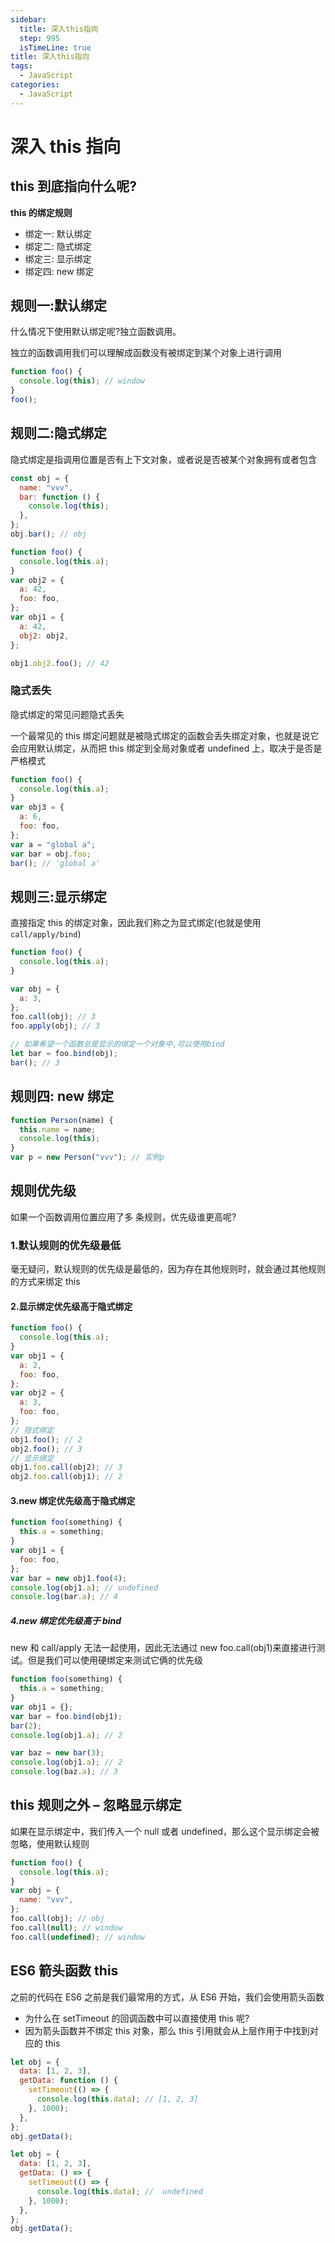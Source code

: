 ```yaml
---
sidebar:
  title: 深入this指向
  step: 995
  isTimeLine: true
title: 深入this指向
tags:
  - JavaScript
categories:
  - JavaScript
---
```


# 深入 this 指向

## **this 到底指向什么呢?**

**this 的绑定规则**

- 绑定一: 默认绑定
- 绑定二: 隐式绑定
- 绑定三: 显示绑定
- 绑定四: new 绑定

## **规则一:默认绑定**

什么情况下使用默认绑定呢?独立函数调用。

独立的函数调用我们可以理解成函数没有被绑定到某个对象上进行调用

```js
function foo() {
  console.log(this); // window
}
foo();
```

## **规则二:隐式绑定**

隐式绑定是指调用位置是否有上下文对象，或者说是否被某个对象拥有或者包含

```js
const obj = {
  name: "vvv",
  bar: function () {
    console.log(this);
  },
};
obj.bar(); // obj
```

```js
function foo() {
  console.log(this.a);
}
var obj2 = {
  a: 42,
  foo: foo,
};
var obj1 = {
  a: 42,
  obj2: obj2,
};

obj1.obj2.foo(); // 42
```

### 隐式丢失

隐式绑定的常见问题隐式丢失

一个最常见的 this 绑定问题就是被隐式绑定的函数会丢失绑定对象，也就是说它会应用默认绑定，从而把 this 绑定到全局对象或者 undefined 上，取决于是否是严格模式

```js
function foo() {
  console.log(this.a);
}
var obj3 = {
  a: 6,
  foo: foo,
};
var a = "global a";
var bar = obj.foo;
bar(); // 'global a'
```

## **规则三:显示绑定**

直接指定 this 的绑定对象，因此我们称之为显式绑定(也就是使用`call/apply/bind`)

```js
function foo() {
  console.log(this.a);
}

var obj = {
  a: 3,
};
foo.call(obj); // 3
foo.apply(obj); // 3

// 如果希望一个函数总是显示的绑定一个对象中,可以使用bind
let bar = foo.bind(obj);
bar(); // 3
```

## **规则四: new 绑定**

```js
function Person(name) {
  this.name = name;
  console.log(this);
}
var p = new Person("vvv"); // 实例p
```

## **规则优先级**

如果一个函数调用位置应用了多 条规则，优先级谁更高呢?

### **1.默认规则的优先级最低**

毫无疑问，默认规则的优先级是最低的，因为存在其他规则时，就会通过其他规则的方式来绑定 this

#### **2.显示绑定优先级高于隐式绑定**

```js
function foo() {
  console.log(this.a);
}
var obj1 = {
  a: 2,
  foo: foo,
};
var obj2 = {
  a: 3,
  foo: foo,
};
// 隐式绑定
obj1.foo(); // 2
obj2.foo(); // 3
// 显示绑定
obj1.foo.call(obj2); // 3
obj2.foo.call(obj1); // 2
```

#### **3.new 绑定优先级高于隐式绑定**

```js
function foo(something) {
  this.a = something;
}
var obj1 = {
  foo: foo,
};
var bar = new obj1.foo(4);
console.log(obj1.a); // undefined
console.log(bar.a); // 4
```

##### **4.new 绑定优先级高于 bind**

new 和 call/apply 无法一起使用，因此无法通过 new foo.call(obj1)来直接进行测试。但是我们可以使用硬绑定来测试它俩的优先级

```js
function foo(something) {
  this.a = something;
}
var obj1 = {};
var bar = foo.bind(obj1);
bar(2);
console.log(obj1.a); // 2

var baz = new bar(3);
console.log(obj1.a); // 2
console.log(baz.a); // 3
```

## **this 规则之外 – 忽略显示绑定**

如果在显示绑定中，我们传入一个 null 或者 undefined，那么这个显示绑定会被忽略，使用默认规则

```js
function foo() {
  console.log(this.a);
}
var obj = {
  name: "vvv",
};
foo.call(obj); // obj
foo.call(null); // window
foo.call(undefined); // window
```

## **ES6 箭头函数 this**

之前的代码在 ES6 之前是我们最常用的方式，从 ES6 开始，我们会使用箭头函数

- 为什么在 setTimeout 的回调函数中可以直接使用 this 呢?
- 因为箭头函数并不绑定 this 对象，那么 this 引用就会从上层作用于中找到对应的 this

```js
let obj = {
  data: [1, 2, 3],
  getData: function () {
    setTimeout(() => {
      console.log(this.data); // [1, 2, 3]
    }, 1000);
  },
};
obj.getData();
```

```js
let obj = {
  data: [1, 2, 3],
  getData: () => {
    setTimeout(() => {
      console.log(this.data); //  undefined
    }, 1000);
  },
};
obj.getData();
```